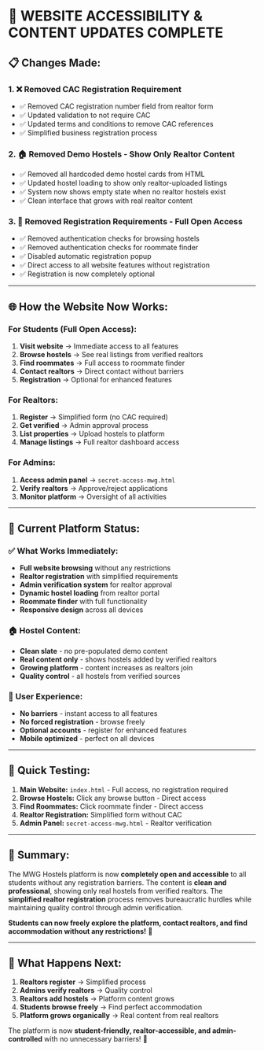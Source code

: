 # 🎉 WEBSITE ACCESSIBILITY & CONTENT UPDATES COMPLETE

## **📋 Changes Made:**

### **1. ❌ Removed CAC Registration Requirement**
- ✅ Removed CAC registration number field from realtor form
- ✅ Updated validation to not require CAC
- ✅ Updated terms and conditions to remove CAC references
- ✅ Simplified business registration process

### **2. 🏠 Removed Demo Hostels - Show Only Realtor Content**
- ✅ Removed all hardcoded demo hostel cards from HTML
- ✅ Updated hostel loading to show only realtor-uploaded listings
- ✅ System now shows empty state when no realtor hostels exist
- ✅ Clean interface that grows with real realtor content

### **3. 🚀 Removed Registration Requirements - Full Open Access**
- ✅ Removed authentication checks for browsing hostels
- ✅ Removed authentication checks for roommate finder
- ✅ Disabled automatic registration popup
- ✅ Direct access to all website features without registration
- ✅ Registration is now completely optional

---

## **🌐 How the Website Now Works:**

### **For Students (Full Open Access):**
1. **Visit website** → Immediate access to all features
2. **Browse hostels** → See real listings from verified realtors
3. **Find roommates** → Full access to roommate finder
4. **Contact realtors** → Direct contact without barriers
5. **Registration** → Optional for enhanced features

### **For Realtors:**
1. **Register** → Simplified form (no CAC required)
2. **Get verified** → Admin approval process
3. **List properties** → Upload hostels to platform
4. **Manage listings** → Full realtor dashboard access

### **For Admins:**
1. **Access admin panel** → `secret-access-mwg.html`
2. **Verify realtors** → Approve/reject applications
3. **Monitor platform** → Oversight of all activities

---

## **🎯 Current Platform Status:**

### **✅ What Works Immediately:**
- **Full website browsing** without any restrictions
- **Realtor registration** with simplified requirements
- **Admin verification system** for realtor approval
- **Dynamic hostel loading** from realtor portal
- **Roommate finder** with full functionality
- **Responsive design** across all devices

### **🏠 Hostel Content:**
- **Clean slate** - no pre-populated demo content
- **Real content only** - shows hostels added by verified realtors
- **Growing platform** - content increases as realtors join
- **Quality control** - all hostels from verified sources

### **🚀 User Experience:**
- **No barriers** - instant access to all features
- **No forced registration** - browse freely
- **Optional accounts** - register for enhanced features
- **Mobile optimized** - perfect on all devices

---

## **📱 Quick Testing:**

1. **Main Website:** `index.html` - Full access, no registration required
2. **Browse Hostels:** Click any browse button - Direct access
3. **Find Roommates:** Click roommate finder - Direct access
4. **Realtor Registration:** Simplified form without CAC
5. **Admin Panel:** `secret-access-mwg.html` - Realtor verification

---

## **🎉 Summary:**

The MWG Hostels platform is now **completely open and accessible** to all students without any registration barriers. The content is **clean and professional**, showing only real hostels from verified realtors. The **simplified realtor registration** process removes bureaucratic hurdles while maintaining quality control through admin verification.

**Students can now freely explore the platform, contact realtors, and find accommodation without any restrictions!** 🌟

---

## **🔄 What Happens Next:**

1. **Realtors register** → Simplified process
2. **Admins verify realtors** → Quality control
3. **Realtors add hostels** → Platform content grows
4. **Students browse freely** → Find perfect accommodation
5. **Platform grows organically** → Real content from real realtors

The platform is now **student-friendly, realtor-accessible, and admin-controlled** with no unnecessary barriers! 🚀